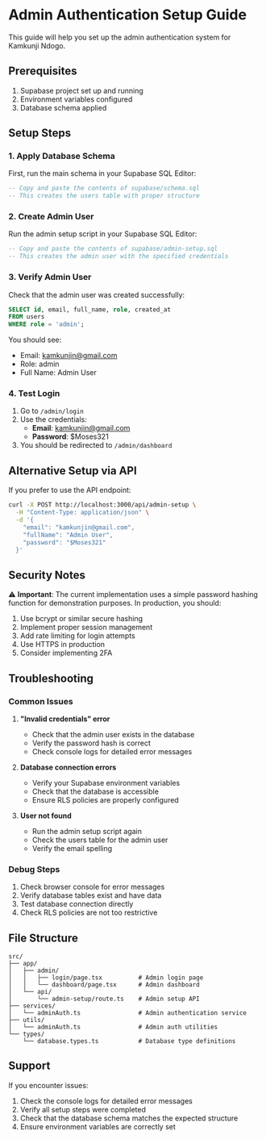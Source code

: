 # Admin Authentication Setup Guide

This guide will help you set up the admin authentication system for Kamkunji Ndogo.

## Prerequisites

1. Supabase project set up and running
2. Environment variables configured
3. Database schema applied

## Setup Steps

### 1. Apply Database Schema

First, run the main schema in your Supabase SQL Editor:

```sql
-- Copy and paste the contents of supabase/schema.sql
-- This creates the users table with proper structure
```

### 2. Create Admin User

Run the admin setup script in your Supabase SQL Editor:

```sql
-- Copy and paste the contents of supabase/admin-setup.sql
-- This creates the admin user with the specified credentials
```

### 3. Verify Admin User

Check that the admin user was created successfully:

```sql
SELECT id, email, full_name, role, created_at 
FROM users 
WHERE role = 'admin';
```

You should see:
- Email: kamkunjin@gmail.com
- Role: admin
- Full Name: Admin User

### 4. Test Login

1. Go to `/admin/login`
2. Use the credentials:
   - **Email**: kamkunjin@gmail.com
   - **Password**: $Moses321
3. You should be redirected to `/admin/dashboard`

## Alternative Setup via API

If you prefer to use the API endpoint:

```bash
curl -X POST http://localhost:3000/api/admin-setup \
  -H "Content-Type: application/json" \
  -d '{
    "email": "kamkunjin@gmail.com",
    "fullName": "Admin User",
    "password": "$Moses321"
  }'
```

## Security Notes

⚠️ **Important**: The current implementation uses a simple password hashing function for demonstration purposes. In production, you should:

1. Use bcrypt or similar secure hashing
2. Implement proper session management
3. Add rate limiting for login attempts
4. Use HTTPS in production
5. Consider implementing 2FA

## Troubleshooting

### Common Issues

1. **"Invalid credentials" error**
   - Check that the admin user exists in the database
   - Verify the password hash is correct
   - Check console logs for detailed error messages

2. **Database connection errors**
   - Verify your Supabase environment variables
   - Check that the database is accessible
   - Ensure RLS policies are properly configured

3. **User not found**
   - Run the admin setup script again
   - Check the users table for the admin user
   - Verify the email spelling

### Debug Steps

1. Check browser console for error messages
2. Verify database tables exist and have data
3. Test database connection directly
4. Check RLS policies are not too restrictive

## File Structure

```
src/
├── app/
│   ├── admin/
│   │   ├── login/page.tsx          # Admin login page
│   │   └── dashboard/page.tsx      # Admin dashboard
│   └── api/
│       └── admin-setup/route.ts    # Admin setup API
├── services/
│   └── adminAuth.ts                # Admin authentication service
├── utils/
│   └── adminAuth.ts                # Admin auth utilities
└── types/
    └── database.types.ts           # Database type definitions
```

## Support

If you encounter issues:

1. Check the console logs for detailed error messages
2. Verify all setup steps were completed
3. Check that the database schema matches the expected structure
4. Ensure environment variables are correctly set
